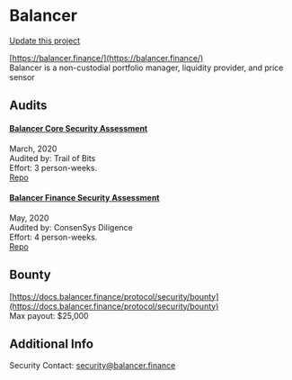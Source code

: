 
# Balancer

[Update this project](https://github.com/ConsenSys/blockchainSecurityDB/edit/master/projects/balancer.json)
  
[https://balancer.finance/](https://balancer.finance/)<br>
Balancer is a non-custodial portfolio manager, liquidity provider, and price sensor


## Audits



#### [Balancer Core Security Assessment](https://github.com/trailofbits/publications/blob/master/reviews/BalancerCore.pdf)

March, 2020<br>
Audited by: Trail of Bits<br>Effort: 3 person-weeks.<br>
[Repo](https://github.com/balancer-labs/balancer-core/tree/942a51)
      


#### [Balancer Finance Security Assessment](https://diligence.consensys.net/audits/2020/05/balancer-finance/)

May, 2020<br>
Audited by: ConsenSys Diligence<br>Effort: 4 person-weeks.<br>
[Repo](https://github.com/balancer-labs/balancer-core/tree/5d70da)
      

  

## Bounty

[https://docs.balancer.finance/protocol/security/bounty](https://docs.balancer.finance/protocol/security/bounty)<br>
Max payout: $25,000


## Additional Info

Security Contact: security@balancer.finance
